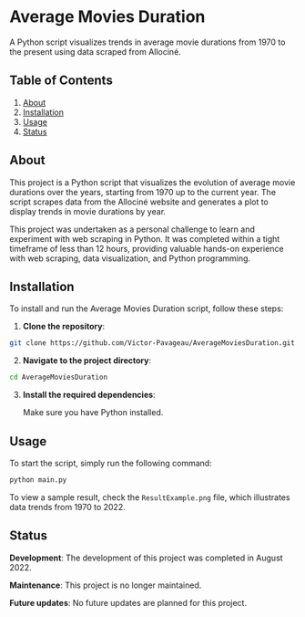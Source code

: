 # Average Movies Duration

A Python script visualizes trends in average movie durations from 1970 to the present using data scraped from Allociné.

## Table of Contents

1. [About](#about)
2. [Installation](#installation)
3. [Usage](#usage)
4. [Status](#status)

## About

This project is a Python script that visualizes the evolution of average movie durations over the years, starting from 1970 up to the current year. The script scrapes data from the Allociné website and generates a plot to display trends in movie durations by year.

This project was undertaken as a personal challenge to learn and experiment with web scraping in Python. It was completed within a tight timeframe of less than 12 hours, providing valuable hands-on experience with web scraping, data visualization, and Python programming.

## Installation

To install and run the Average Movies Duration script, follow these steps:

1. **Clone the repository**:

```bash
git clone https://github.com/Victor-Pavageau/AverageMoviesDuration.git
```

2. **Navigate to the project directory**:

```bash
cd AverageMoviesDuration
```

3. **Install the required dependencies**:

   Make sure you have Python installed.

## Usage

To start the script, simply run the following command:

```bash
python main.py
```

To view a sample result, check the `ResultExample.png` file, which illustrates data trends from 1970 to 2022.

## Status

**Development**: The development of this project was completed in August 2022.

**Maintenance**: This project is no longer maintained.

**Future updates**: No future updates are planned for this project.
